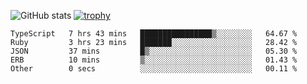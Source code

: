 ![GitHub stats](https://github-readme-stats.vercel.app/api?username=ksk001100&show_icons=true&theme=tokyonight)
[![trophy](https://github-profile-trophy.vercel.app/?username=ksk001100&theme=onedark)](https://github.com/ryo-ma/github-profile-trophy)

<!--START_SECTION:waka-->

```text
TypeScript   7 hrs 43 mins   ████████████████▒░░░░░░░░   64.67 %
Ruby         3 hrs 23 mins   ███████░░░░░░░░░░░░░░░░░░   28.42 %
JSON         37 mins         █▒░░░░░░░░░░░░░░░░░░░░░░░   05.30 %
ERB          10 mins         ▒░░░░░░░░░░░░░░░░░░░░░░░░   01.43 %
Other        0 secs          ░░░░░░░░░░░░░░░░░░░░░░░░░   00.11 %
```

<!--END_SECTION:waka-->

